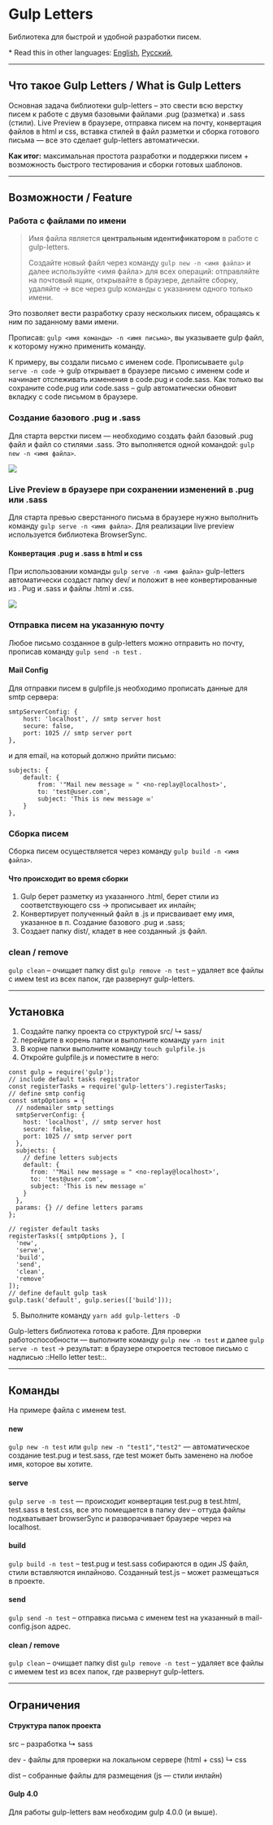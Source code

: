 # Gulp Letters
Библиотека для быстрой и удобной разработки писем.

\* Read this in other languages: [English](README.md), [Русский](README.ru.md),

- - - -

## Что такое Gulp Letters / What is Gulp Letters
Основная задача библиотеки gulp-letters – это свести всю верстку писем к работе с двумя базовыми файлами .pug (разметка) и .sass (стили).
Live Preview в браузере, отправка писем на почту, конвертация файлов в html и css, вставка стилей в файл разметки и сборка готового письма  — все это сделает gulp-letters автоматически.

**Как итог:** максимальная простота разработки и поддержки писем + возможность быстрого тестирования и сборки готовых шаблонов.

- - - -

## Возможности / Feature

### Работа с файлами по имени

> Имя файла является **центральным идентификатором** в работе с gulp-letters.  
>   
> Cоздайте новый файл через команду `gulp new -n <имя файла>`  и далее используйте <имя файла> для всех операций:  отправляйте на почтовый ящик, открывайте в браузере, делайте сборку, удаляйте → все через gulp команды с указанием одного только имени.  

Это позволяет вести разработку сразу нескольких писем, обращаясь к ним по заданному вами имени.

Прописав: `gulp <имя команды> -n <имя письма>`,  вы указываете gulp файл, к которому нужно применить команду.

К примеру, вы создали письмо с именем code. Прописываете `gulp serve -n code` → gulp открывает в браузере письмо с именем code и начинает отслеживать изменения в code.pug и code.sass. Как только вы сохраните code.pug или code.sass – gulp автоматически обновит вкладку с code письмом в браузере.

### Создание базового .pug и .sass
Для старта верстки писем — необходимо создать файл базовый .pug файл и файл со стилями .sass. Это выполняется одной командой: 
`gulp new -n <имя файла>`. 

![](https://2.downloader.disk.yandex.ru/disk/516dc8f045902feb3bd57b4a97779b330ea5fda60cc63186c64d6bf524867761/5a7ae5f7/2ARVim4y-a6CucIAG6v67E24rqPXQEgq-0-_6oay5jmoLOcdHumhQz4vE3OlXKPBHwORYQLdLry7mxS0mbgQ6w%3D%3D?uid=0&filename=2018-02-07%2015.32.43.gif&disposition=inline&hash=&limit=0&content_type=image%2Fgif&fsize=39166&hid=016151aa5e4837f1780f689180acc5ed&media_type=image&tknv=v2&etag=97907788cdb5c1e4ae5bcc02076cee7e)

### Live Preview в браузере при сохранении изменений в .pug или .sass
Для старта превью сверстанного письма в браузере нужно выполнить команду `gulp serve -n <имя файла>`. Для реализации live preview используется библиотека BrowserSync.

#### Конвертация .pug и .sass в html и css
При использовании команды  `gulp serve -n <имя файла>`  gulp-letters автоматически создаст папку dev/ и положит в нее конвертированные из . Pug и .sass и файлы .html и .css.

![](Gulp%20Letters/2018-02-07%2015.53.21.gif)

### Отправка писем на указанную почту
Любое письмо созданное в gulp-letters можно отправить но почту, прописав команду `gulp send -n test` .

#### Mail Config
Для отправки писем в gulpfile.js необходимо прописать данные для smtp сервера:
```
smtpServerConfig: {
	host: 'localhost', // smtp server host
	secure: false,
	port: 1025 // smtp server port
},
```

и для email, на который должно прийти письмо:
```
subjects: {
	default: {
  		from: '"Mail new message ✉️ " <no-replay@localhost>',
		to: 'test@user.com',
		subject: 'This is new message ✉️'
	}
},
```
 

### Сборка писем
Сборка писем осуществляется через команду `gulp build -n <имя файла>`.

#### Что происходит во время сборки
1. Gulp берет разметку из указанного .html, берет стили из соответствующего css → прописывает их инлайн;
2. Конвертирует полученный файл в .js и присваивает ему имя, указанное в п. Создание базового .pug и .sass;
3. Создает папку dist/, кладет в нее созданный .js файл.

### clean / remove
`gulp clean` – очищает папку dist
`gulp remove -n test` – удаляет все файлы с имем test из всех папок, где развернут gulp-letters.

- - - -

## Установка
1. Создайте папку проекта со структурой
src/
↳ sass/
2. перейдите в корень папки и выполните команду  `yarn init`
3. В корне папки выполните команду `touch gulpfile.js` 
4. Откройте gulpfile.js и поместите в него:
```
const gulp = require('gulp');
// include default tasks registrator
const registerTasks = require('gulp-letters').registerTasks;
// define smtp config
const smtpOptions = {
  // nodemailer smtp settings
  smtpServerConfig: {
    host: 'localhost', // smtp server host
    secure: false,
    port: 1025 // smtp server port
  },
  subjects: {
    // define letters subjects
    default: {
      from: '"Mail new message ✉️ " <no-replay@localhost>',
      to: 'test@user.com',
      subject: 'This is new message ✉️'
    }
  },
  params: {} // define letters params
};

// register default tasks
registerTasks({ smtpOptions }, [
  'new',
  'serve',
  'build',
  'send',
  'clean',
  'remove'
]);
// define default gulp task
gulp.task('default', gulp.series(['build']));
```
5. Выполните команду `yarn add gulp-letters -D`

Gulp-letters библиотека готова к работе.  Для проверки работоспособности — выполните команду `gulp new -n test` и далее `gulp serve -n test` → результат: в браузере откроется тестовое письмо с надписью ::Hello letter test::.

- - - -

## Команды
На примере файла с именем test.

#### new
`gulp new -n test` или `gulp new -n "test1","test2"` — автоматическое создание test.pug и test.sass, где test может быть заменено на любое имя, которое вы хотите.

#### serve
`gulp serve -n test`  — происходит конвертация test.pug в test.html,  test.sass в test.css, все это помещается в папку dev – оттуда файлы подхватывает browserSync и разворачивает браузере через на localhost.

#### build
`gulp build -n test`  – test.pug и test.sass собираются в один JS файл, стили вставляются инлайново. Созданный test.js – может размещаться в проекте.

#### send
`gulp send -n test` – отправка письма с именем test на указанный в mail-config.json адрес.

#### clean / remove
`gulp clean` – очищает папку dist
`gulp remove -n test` – удаляет все файлы с имемем test из всех папок, где развернут gulp-letters.

- - - -

## Ограничения

#### Структура папок проекта

src – разработка
↳ sass

dev - файлы для проверки на локальном сервере (html + css)
↳ css

dist – собранные файлы для размещения (js — стили инлайн)

#### Gulp 4.0
Для работы gulp-letters вам необходим gulp 4.0.0 (и выше).
